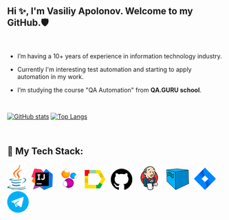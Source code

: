 ## Hi ✨, I'm Vasiliy Apolonov. Welcome to my GitHub.:shield:
<br>

- I’m having a 10+ years of experience in information technology industry.

- Currently I'm interesting test automation and starting to apply automation in my work.

- I’m studying the course "QA Automation" from **QA.GURU school**.

<br>

[![GitHub stats](https://github-readme-stats.vercel.app/api?username=vapolonov&show_icons=true)](https://github.com/vapolonov/github-readme-stats)
[![Top Langs](https://github-readme-stats.vercel.app/api/top-langs/?username=vapolonov&layout=compact)](https://github.com/vapolonov/github-readme-stats)

<!--[![GitHub stats](https://github-readme-stats.vercel.app/api?username=vapolonov&show_icons=true&theme=radical)](https://github.com/vapolonov/github-readme-stats)

[![Top Langs](https://github-readme-stats.vercel.app/api/top-langs/?username=vapolonov&layout=compact&theme=radical)](https://github.com/vapolonov/github-readme-stats)-->

<br>

## 	:pushpin: My Tech Stack:
![Java](https://github.com/vapolonov/vapolonov/blob/main/vasvap_java_logo.png "Java")&nbsp;&nbsp;
![IntelliJ IDEA](https://github.com/vapolonov/vapolonov/blob/main/vasvap_idea_logo.png "IntelliJ IDEA")&nbsp;&nbsp;
![SelenideJ IDEA](https://github.com/vapolonov/vapolonov/blob/main/vasvap_selenide_logo.png "Selenide")&nbsp;&nbsp;
![Allure Reports](https://github.com/vapolonov/vapolonov/blob/main/vasvap_allure_logo.png "Allure Reports")&nbsp;&nbsp;
![GitHub](https://github.com/vapolonov/vapolonov/blob/main/vasvap_github_logo.png "GitHub")&nbsp;&nbsp;
![Jenkins](https://github.com/vapolonov/vapolonov/blob/main/vasvap_jenkins_logo.png "Jenkins")&nbsp;&nbsp;
![Selenoid](https://github.com/vapolonov/vapolonov/blob/main/vasvap_selenoid_logo.png "Selenoid")&nbsp;&nbsp;
![Jira](https://github.com/vapolonov/vapolonov/blob/main/vasvap_jira_logo.png "Jira")&nbsp;&nbsp;
![Telegram](https://github.com/vapolonov/vapolonov/blob/main/vasvap_telegram_logo.png "Telegram")&nbsp;&nbsp;

